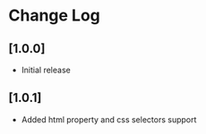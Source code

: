 # Change Log

## [1.0.0]

- Initial release

## [1.0.1]

- Added html property and css selectors support
